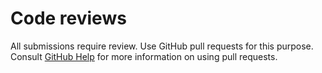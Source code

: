 # Code reviews

All submissions require review. Use GitHub pull requests for this purpose. Consult [GitHub Help](https://help.github.com/articles/about-pull-requests/) for more information on using pull requests.
